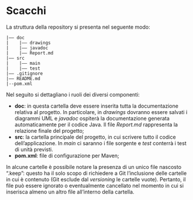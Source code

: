 # Scacchi

La struttura della repository si presenta nel seguente modo:
```
|–– doc
|    |–– drawings
|    |–– javadoc 
|    |–– Report.md
|–– src
|    |–– main
|    |–– test
|–– .gitignore
|–– README.md
|--pom.xml
```

Nel seguito si dettagliano i ruoli dei diversi componenti:
- **doc**: in questa cartella deve essere inserita tutta la documentazione relativa al progetto. In particolare, in *drawings* dovranno essere salvati i diagrammi UML e *javadoc* ospiterà la documentazione generata automaticamente per il codice Java. Il file *Report.md* rappresenta la relazione finale del progetto;
- **src**: la cartella principale del progetto, in cui scrivere tutto il codice dell’applicazione. In *main* ci saranno i file sorgente e *test* conterrà i test di unità previsti.
- **pom.xml**: file di configurazione per Maven;

In alcune cartelle è possibile notare la presenza di un unico file nascosto “.keep”: questo ha il solo scopo di richiedere a Git l’inclusione delle cartelle in cui è contenuto (Git esclude dal *versioning* le cartelle vuote). Pertanto, il file può essere ignorato o eventualmente cancellato nel momento in cui si inserisca almeno un altro file all’interno della cartella.
